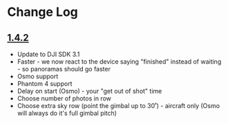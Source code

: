 # Change Log

## [1.4.2](https://github.com/dbaldwin/DronePan/releases/tag/1.4.2b1)

* Update to DJI SDK 3.1
* Faster - we now react to the device saying "finished" instead of waiting - so panoramas should go faster
* Osmo support
* Phantom 4 support
* Delay on start (Osmo) - your "get out of shot" time
* Choose number of photos in row
* Choose extra sky row (point the gimbal up to 30˚) - aircraft only (Osmo will always do it's full gimbal pitch)
